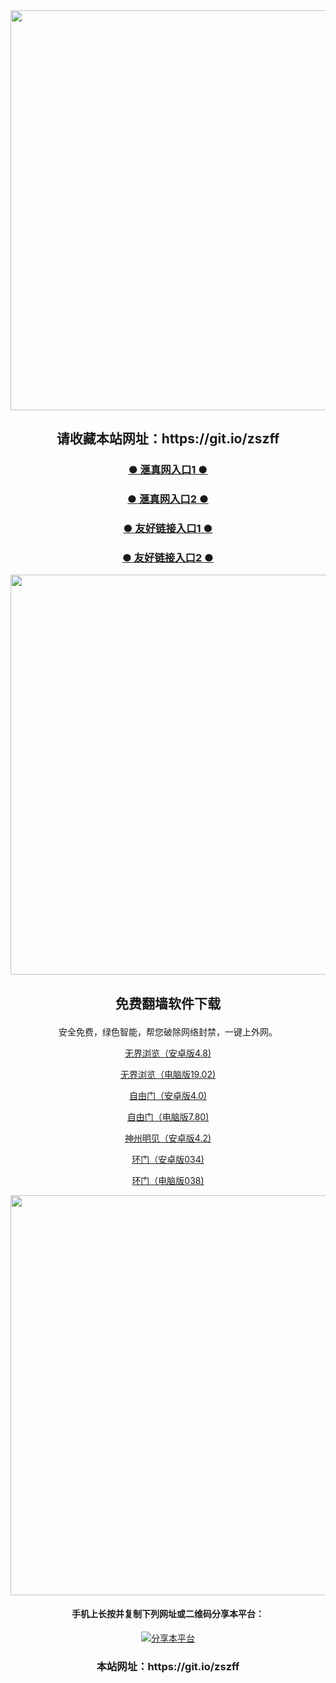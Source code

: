 <div align="center"><a href="https://s3.ap-northeast-1.amazonaws.com/md3k3ja8/index.html?p=5ec90fa3111713e4133"><IMG SRC="https://github.com/ofn1/Victoria/blob/master/lh_nq1.jpg" width=640></a>
<div align=center><h2>请收藏本站网址：https://git.io/zszff </h2></div>


<div align=center><h3><b><a href="https://s3.ap-northeast-1.amazonaws.com/emifovmw/index.html?p=5ec90fa3111713e4133">● 滙真网入口1 ● </a></b></h3></div>
  
<div align=center><h3><b><a href="https://dw88.github.io?p=5ec90fa3111713e4133">● 滙真网入口2 ● </a></b></h3></div>

<div align=center><h3><b><a href="https://github.com/gofanben/gm/blob/master/swsp.md">● 友好链接入口1 ● </a></b></h3></div>

<div align=center><h3><b><a href="https://github.com/qqc2352/www/blob/master/README.md">● 友好链接入口2 ● </a></b></h3></div>

<div align="center"><a href="https://s3.ap-northeast-1.amazonaws.com/emifovmw/index.html?p=5ec90fa3111713e4133"><IMG SRC="https://github.com/ofn1/Victoria/blob/master/fngrchn3.jpg" width=640></a>

<h2><p><strong>免费翻墙软件下载</strong></p></h2>
安全免费，绿色智能，帮您破除网络封禁，一键上外网。<br>

[无界浏览（安卓版4.8)](https://cdn.jsdelivr.net/gh/ofn1/zhenzhen@1.3/um.apk)

[无界浏览（电脑版19.02)](https://cdn.jsdelivr.net/gh/ofn1/zhenzhen@1.3/u1902.zip)

[自由门（安卓版4.0)](https://cdn.jsdelivr.net/gh/ofn1/zhenzhen@1.3/fgma40.apk)

[自由门（电脑版7.80)](https://cdn.jsdelivr.net/gh/ofn1/zhenzhen@1.3/fg780p.zip)

[神州明见（安卓版4.2)](https://cdn.jsdelivr.net/gh/ofn1/zhenzhen@1.3/SzzdOgate.apk)

[环门（安卓版034)](https://cdn.jsdelivr.net/gh/ofn1/zhenzhen@1.3/oGatea.apk)

[环门（电脑版038)](https://cdn.jsdelivr.net/gh/ofn1/zhenzhen@1.3/oGate.zip)

<div align="center"><a href="https://s3.ap-northeast-1.amazonaws.com/emifovmw/index.html?p=5ec90fa3111713e4133"><IMG SRC="https://github.com/ofn1/Victoria/blob/master/fngrchn3.jpg" width=640></a>
  
<h4><h4>手机上长按并复制下列网址或二维码分享本平台：</h4>
    
<div align="center"><a href="https://git.io/xjjzs"><img src="https://github.com/ofn1/Victoria/blob/master/lh_nq1_ly_qr.jpg" title="分享本平台"></img></a>

<div align=center><h3>本站网址：https://git.io/zszff </h3></div>
